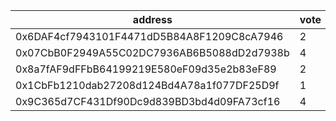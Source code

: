 address|vote|timestamp|signature
---|---|---|---
0x6DAF4cf7943101F4471dD5B84A8F1209C8cA7946|2|1609246561|0xbed1f2d990449bf6103e0973850ca2ddbc98c861d22f54b258416a155e2334dd29e72ee1c4c7badad13c1680e9cebf2ea0428a4dd83b0029829d67647e70a95e1c
0x07CbB0F2949A55C02DC7936AB6B5088dD2d7938b|4|1609247532|0x34f147e08faa34da813b863ae0641b976e9d519bb99de10f7b3f7892e7a73cbe349e66c2d1f1601f259f951b4bee55fe4fa4730334136aedf0e1312b66ce8c661b
0x8a7fAF9dFFbB64199219E580eF09d35e2b83eF89|2|1609247731|0x3ac50e3fabb46ed623702723d4871668ff72f4f37bd5dab12997f7671217d5255de4a92b6a60d345e916d01fa04d34611d5364c7bdb09c8cf5e08b2fa975ca821c
0x1CbFb1210dab27208d124Bd4A78a1f077DF25D9f|1|1609247901|0xaa58c5a7aaa5ad060e0de349e7de4e47611cf54618f7ae67435c7b950560708938dae0a56f0027d22b6fd09cbea761a5759affc24ce5c8371017d6ff8da7f6391c
0x9C365d7CF431Df90Dc9d839BD3bd4d09FA73cf16|4|1609248677|0xff77ec37c51df2c6aebc09675505c044b1e1ee1aa26938a259004d5441291af80ec134b835d8b3192e70e82030a387462b5b2fccd17c27226fe57506c86acfef1c